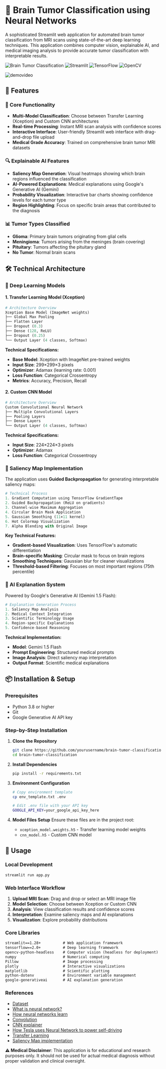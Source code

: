 # 🧠 Brain Tumor Classification using Neural Networks

A sophisticated Streamlit web application for automated brain tumor classification from MRI scans using state-of-the-art deep learning techniques. This application combines computer vision, explainable AI, and medical imaging analysis to provide accurate tumor classification with interpretable results.

![Brain Tumor Classification](https://img.shields.io/badge/Python-3.8+-blue.svg)
![Streamlit](https://img.shields.io/badge/Streamlit-1.28+-red.svg)
![TensorFlow](https://img.shields.io/badge/TensorFlow-2.0+-orange.svg)
![OpenCV](https://img.shields.io/badge/OpenCV-4.0+-green.svg)

![demovideo](https://github.com/user-attachments/assets/8a0cba37-cb7d-4a09-874a-9401faa7c526)

## 🚀 Features

### 🎯 Core Functionality

- **Multi-Model Classification**: Choose between Transfer Learning (Xception) and Custom CNN architectures
- **Real-time Processing**: Instant MRI scan analysis with confidence scores
- **Interactive Interface**: User-friendly Streamlit web interface with drag-and-drop file upload
- **Medical Grade Accuracy**: Trained on comprehensive brain tumor MRI datasets

### 🔍 Explainable AI Features

- **Saliency Map Generation**: Visual heatmaps showing which brain regions influenced the classification
- **AI-Powered Explanations**: Medical explanations using Google's Generative AI (Gemini)
- **Probability Visualization**: Interactive bar charts showing confidence levels for each tumor type
- **Region Highlighting**: Focus on specific brain areas that contributed to the diagnosis

### 📊 Tumor Types Classified

- **Glioma**: Primary brain tumors originating from glial cells
- **Meningioma**: Tumors arising from the meninges (brain covering)
- **Pituitary**: Tumors affecting the pituitary gland
- **No Tumor**: Normal brain scans

## 🛠 Technical Architecture

### 🧠 Deep Learning Models

#### 1. Transfer Learning Model (Xception)

```python
# Architecture Overview
Xception Base Model (ImageNet weights)
├── Global Max Pooling
├── Flatten Layer
├── Dropout (0.3)
├── Dense (128, ReLU)
├── Dropout (0.25)
└── Output Layer (4 classes, Softmax)
```

**Technical Specifications:**

- **Base Model**: Xception with ImageNet pre-trained weights
- **Input Size**: 299×299×3 pixels
- **Optimizer**: Adamax (learning rate: 0.001)
- **Loss Function**: Categorical Crossentropy
- **Metrics**: Accuracy, Precision, Recall

#### 2. Custom CNN Model

```python
# Architecture Overview
Custom Convolutional Neural Network
├── Multiple Convolutional Layers
├── Pooling Layers
├── Dense Layers
└── Output Layer (4 classes, Softmax)
```

**Technical Specifications:**

- **Input Size**: 224×224×3 pixels
- **Optimizer**: Adamax
- **Loss Function**: Categorical Crossentropy

### 🔬 Saliency Map Implementation

The application uses **Guided Backpropagation** for generating interpretable saliency maps:

```python
# Technical Process
1. Gradient Computation using TensorFlow GradientTape
2. Guided Backpropagation (ReLU on gradients)
3. Channel-wise Maximum Aggregation
4. Circular Brain Mask Application
5. Gaussian Smoothing (11×11 kernel)
6. Hot Colormap Visualization
7. Alpha Blending with Original Image
```

**Key Technical Features:**

- **Gradient-based Visualization**: Uses TensorFlow's automatic differentiation
- **Brain-specific Masking**: Circular mask to focus on brain regions
- **Smoothing Techniques**: Gaussian blur for cleaner visualizations
- **Threshold-based Filtering**: Focuses on most important regions (75th percentile)

### 🤖 AI Explanation System

Powered by Google's Generative AI (Gemini 1.5 Flash):

```python
# Explanation Generation Process
1. Saliency Map Analysis
2. Medical Context Integration
3. Scientific Terminology Usage
4. Region-specific Explanations
5. Confidence-based Reasoning
```

**Technical Implementation:**

- **Model**: Gemini 1.5 Flash
- **Prompt Engineering**: Structured medical prompts
- **Image Analysis**: Direct saliency map interpretation
- **Output Format**: Scientific medical explanations

## 📦 Installation & Setup

### Prerequisites

- Python 3.8 or higher
- Git
- Google Generative AI API key

### Step-by-Step Installation

1. **Clone the Repository**

   ```bash
   git clone https://github.com/yourusername/brain-tumor-classification.git
   cd brain-tumor-classification
   ```

2. **Install Dependencies**

   ```bash
   pip install -r requirements.txt
   ```

3. **Environment Configuration**

   ```bash
   # Copy environment template
   cp env_template.txt .env

   # Edit .env file with your API key
   GOOGLE_API_KEY=your_google_api_key_here
   ```

4. **Model Files Setup**
   Ensure these files are in the project root:
   - `xception_model.weights.h5` - Transfer learning model weights
   - `cnn_model.h5` - Custom CNN model

## 🚀 Usage

### Local Development

```bash
streamlit run app.py
```

### Web Interface Workflow

1. **Upload MRI Scan**: Drag and drop or select an MRI image file
2. **Model Selection**: Choose between Xception or Custom CNN
3. **Analysis**: View classification results and confidence scores
4. **Interpretation**: Examine saliency maps and AI explanations
5. **Visualization**: Explore probability distributions

### Core Libraries

```txt
streamlit==1.28+          # Web application framework
tensorflow==2.0+          # Deep learning framework
opencv-python-headless    # Computer vision (headless for deployment)
numpy                     # Numerical computing
Pillow                    # Image processing
plotly                    # Interactive visualizations
matplotlib                # Scientific plotting
python-dotenv             # Environment variable management
google-generativeai       # AI explanation generation
```

### References

- [Dataset](https://www.kaggle.com/datasets/masoudnickparvar/brain-tumor-mri-dataset)
- [What is neural network?](https://www.youtube.com/watch?v=aircAruvnKk&ab_channel=3Blue1Brown)
- [How neural networks learn](https://www.youtube.com/watch?v=IHZwWFHWa-w&ab_channel=3Blue1Brown)
- [Convolution](https://www.youtube.com/watch?v=KuXjwB4LzSA&ab_channel=3Blue1Brown)
- [CNN explainer](https://poloclub.github.io/cnn-explainer/)
- [How Tesla uses Neural Network to power self-driving](https://www.youtube.com/watch?v=FnFksQo-yEY&ab_channel=PreserveKnowledge)
- [Transfer Learning](https://builtin.com/data-science/transfer-learning)
- [Saliency Map implementation](https://medium.com/@bijil.subhash/explainable-ai-saliency-maps-89098e230100)

**⚠️ Medical Disclaimer**: This application is for educational and research purposes only. It should not be used for actual medical diagnosis without proper validation and clinical oversight.

